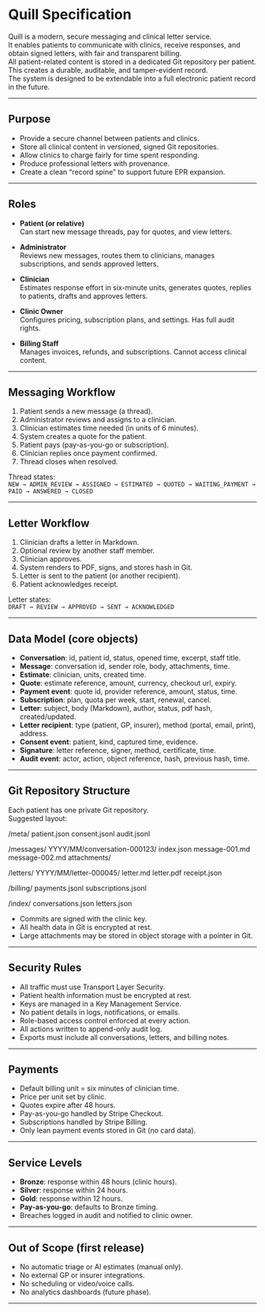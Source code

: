 # Quill Specification

Quill is a modern, secure messaging and clinical letter service.  
It enables patients to communicate with clinics, receive responses, and obtain signed letters, with fair and transparent billing.  
All patient-related content is stored in a dedicated Git repository per patient.  
This creates a durable, auditable, and tamper-evident record.  
The system is designed to be extendable into a full electronic patient record in the future.

---

## Purpose

- Provide a secure channel between patients and clinics.
- Store all clinical content in versioned, signed Git repositories.
- Allow clinics to charge fairly for time spent responding.
- Produce professional letters with provenance.
- Create a clean “record spine” to support future EPR expansion.

---

## Roles

- **Patient (or relative)**  
  Can start new message threads, pay for quotes, and view letters.

- **Administrator**  
  Reviews new messages, routes them to clinicians, manages subscriptions, and sends approved letters.

- **Clinician**  
  Estimates response effort in six-minute units, generates quotes, replies to patients, drafts and approves letters.

- **Clinic Owner**  
  Configures pricing, subscription plans, and settings. Has full audit rights.

- **Billing Staff**  
  Manages invoices, refunds, and subscriptions. Cannot access clinical content.

---

## Messaging Workflow

1. Patient sends a new message (a thread).
2. Administrator reviews and assigns to a clinician.
3. Clinician estimates time needed (in units of 6 minutes).
4. System creates a quote for the patient.
5. Patient pays (pay-as-you-go or subscription).
6. Clinician replies once payment confirmed.
7. Thread closes when resolved.

Thread states:  
`NEW → ADMIN_REVIEW → ASSIGNED → ESTIMATED → QUOTED → WAITING_PAYMENT → PAID → ANSWERED → CLOSED`

---

## Letter Workflow

1. Clinician drafts a letter in Markdown.
2. Optional review by another staff member.
3. Clinician approves.
4. System renders to PDF, signs, and stores hash in Git.
5. Letter is sent to the patient (or another recipient).
6. Patient acknowledges receipt.

Letter states:  
`DRAFT → REVIEW → APPROVED → SENT → ACKNOWLEDGED`

---

## Data Model (core objects)

- **Conversation**: id, patient id, status, opened time, excerpt, staff title.
- **Message**: conversation id, sender role, body, attachments, time.
- **Estimate**: clinician, units, created time.
- **Quote**: estimate reference, amount, currency, checkout url, expiry.
- **Payment event**: quote id, provider reference, amount, status, time.
- **Subscription**: plan, quota per week, start, renewal, cancel.
- **Letter**: subject, body (Markdown), author, status, pdf hash, created/updated.
- **Letter recipient**: type (patient, GP, insurer), method (portal, email, print), address.
- **Consent event**: patient, kind, captured time, evidence.
- **Signature**: letter reference, signer, method, certificate, time.
- **Audit event**: actor, action, object reference, hash, previous hash, time.

---

## Git Repository Structure

Each patient has one private Git repository.  
Suggested layout:

/meta/
patient.json
consent.jsonl
audit.jsonl

/messages/
YYYY/MM/conversation-000123/
index.json
message-001.md
message-002.md
attachments/

/letters/
YYYY/MM/letter-000045/
letter.md
letter.pdf
receipt.json

/billing/
payments.jsonl
subscriptions.jsonl

/index/
conversations.json
letters.json

- Commits are signed with the clinic key.
- All health data in Git is encrypted at rest.
- Large attachments may be stored in object storage with a pointer in Git.

---

## Security Rules

- All traffic must use Transport Layer Security.
- Patient health information must be encrypted at rest.
- Keys are managed in a Key Management Service.
- No patient details in logs, notifications, or emails.
- Role-based access control enforced at every action.
- All actions written to append-only audit log.
- Exports must include all conversations, letters, and billing notes.

---

## Payments

- Default billing unit = six minutes of clinician time.
- Price per unit set by clinic.
- Quotes expire after 48 hours.
- Pay-as-you-go handled by Stripe Checkout.
- Subscriptions handled by Stripe Billing.
- Only lean payment events stored in Git (no card data).

---

## Service Levels

- **Bronze**: response within 48 hours (clinic hours).
- **Silver**: response within 24 hours.
- **Gold**: response within 12 hours.
- **Pay-as-you-go**: defaults to Bronze timing.
- Breaches logged in audit and notified to clinic owner.

---

## Out of Scope (first release)

- No automatic triage or AI estimates (manual only).
- No external GP or insurer integrations.
- No scheduling or video/voice calls.
- No analytics dashboards (future phase).

---
